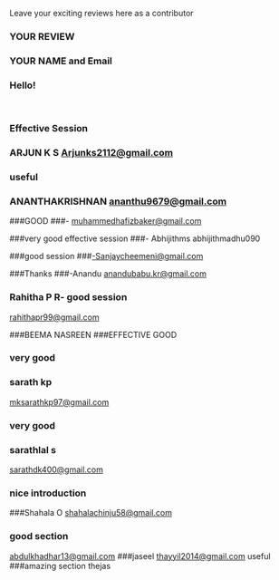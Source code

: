 Leave your exciting reviews here as a contributor

 
### YOUR REVIEW
### YOUR NAME and Email

### Hello!
<br>

### Effective Session
### ARJUN K S Arjunks2112@gmail.com

### useful 
### ANANTHAKRISHNAN ananthu9679@gmail.com

###GOOD 
###- muhammedhafizbaker@gmail.com

###very good effective session
###- Abhijithms abhijithmadhu090

###good session 
###-Sanjaycheemeni@gmail.com

###Thanks
###-Anandu anandubabu.kr@gmail.com

### Rahitha P R- good session 
rahithapr99@gmail.com

###BEEMA NASREEN 
###EFFECTIVE GOOD
### very good
### sarath kp
mksarathkp97@gmail.com
### very good
### sarathlal s
sarathdk400@gmail.com
### nice introduction
###Shahala O
shahalachinju58@gmail.com
### good section
abdulkhadhar13@gmail.com
###jaseel
thayyil2014@gmail.com
useful
###amazing  section
thejas
